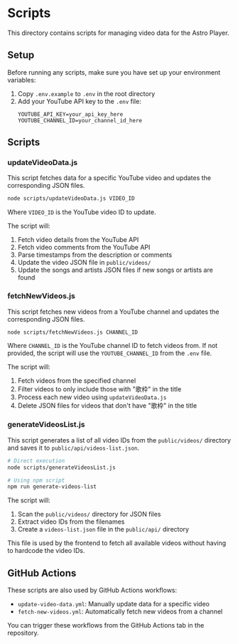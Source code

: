 # Scripts

This directory contains scripts for managing video data for the Astro Player.

## Setup

Before running any scripts, make sure you have set up your environment variables:

1. Copy `.env.example` to `.env` in the root directory
2. Add your YouTube API key to the `.env` file:
   ```
   YOUTUBE_API_KEY=your_api_key_here
   YOUTUBE_CHANNEL_ID=your_channel_id_here
   ```

## Scripts

### updateVideoData.js

This script fetches data for a specific YouTube video and updates the corresponding JSON files.

```bash
node scripts/updateVideoData.js VIDEO_ID
```

Where `VIDEO_ID` is the YouTube video ID to update.

The script will:

1. Fetch video details from the YouTube API
2. Fetch video comments from the YouTube API
3. Parse timestamps from the description or comments
4. Update the video JSON file in `public/videos/`
5. Update the songs and artists JSON files if new songs or artists are found

### fetchNewVideos.js

This script fetches new videos from a YouTube channel and updates the corresponding JSON files.

```bash
node scripts/fetchNewVideos.js CHANNEL_ID
```

Where `CHANNEL_ID` is the YouTube channel ID to fetch videos from. If not provided, the script will use the `YOUTUBE_CHANNEL_ID` from the `.env` file.

The script will:

1. Fetch videos from the specified channel
2. Filter videos to only include those with "歌枠" in the title
3. Process each new video using `updateVideoData.js`
4. Delete JSON files for videos that don't have "歌枠" in the title

### generateVideosList.js

This script generates a list of all video IDs from the `public/videos/` directory and saves it to `public/api/videos-list.json`.

```bash
# Direct execution
node scripts/generateVideosList.js

# Using npm script
npm run generate-videos-list
```

The script will:

1. Scan the `public/videos/` directory for JSON files
2. Extract video IDs from the filenames
3. Create a `videos-list.json` file in the `public/api/` directory

This file is used by the frontend to fetch all available videos without having to hardcode the video IDs.

## GitHub Actions

These scripts are also used by GitHub Actions workflows:

- `update-video-data.yml`: Manually update data for a specific video
- `fetch-new-videos.yml`: Automatically fetch new videos from a channel

You can trigger these workflows from the GitHub Actions tab in the repository.
